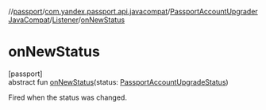 //[passport](../../../../index.md)/[com.yandex.passport.api.javacompat](../../index.md)/[PassportAccountUpgraderJavaCompat](../index.md)/[Listener](index.md)/[onNewStatus](on-new-status.md)

# onNewStatus

[passport]\
abstract fun [onNewStatus](on-new-status.md)(status: [PassportAccountUpgradeStatus](../../../com.yandex.passport.api/-passport-account-upgrade-status/index.md))

Fired when the status was changed.
